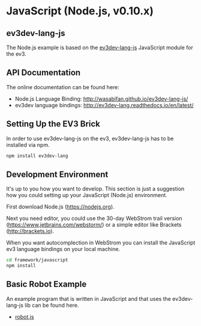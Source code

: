 # JavaScript (Node.js, v0.10.x)
## ev3dev-lang-js
The Node.js example is based on the [ev3dev-lang-js](https://github.com/WasabiFan/ev3dev-lang-js) JavaScript module for the ev3. 

## API Documentation
The online documentation can be found here: 

- Node.js Language Binding: http://wasabifan.github.io/ev3dev-lang-js/
- ev3dev language bindings: http://ev3dev-lang.readthedocs.io/en/latest/

## Setting Up the EV3 Brick
In order to use ev3dev-lang-js on the ev3, ev3dev-lang-js has to be installed via npm. 

```bash
npm install ev3dev-lang
```


## Development Environment
It's up to you how you want to develop. This section is just a suggestion how you could setting up your JavaScript (Node.js) environment.

First download Node.js (https://nodejs.org).

Next you need editor, you could use the 30-day WebStrom trail version (https://www.jetbrains.com/webstorm/) or a simple editor like Brackets (http://brackets.io).

When you want autocomplection in WebStrom you can install the JavaScript ev3 language bindings on your local machine.

```bash
cd framework/javascript
npm install
```

## Basic Robot Example
An example program that is written in JavaScript and that uses the ev3dev-lang-js lib can be found here. 
- [robot.js](robot.js)